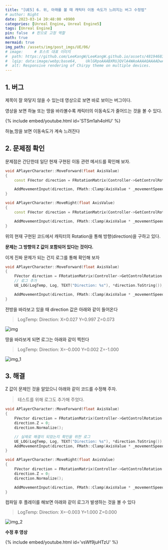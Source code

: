 ```yaml
---
title: "[UE5] 6. 위, 아래를 볼 때 캐릭터 이동 속도가 느려지는 버그 수정법"
# author: Night
date: 2023-03-14 20:48:00 +0900
categories: [Unreal Engine, Unreal Engine5]
tags: [Unreal Engine]
pin: false  # 핀으로 고정 역할
math: true
mermaid: true
img_path: /assets/img/post_imgs/UE/06/
# image:     # 포스트 대표 이미지
#  path: https://github.com/LeeKangW/LeeKangW.github.io/assets/48194683/7e5b8251-2544-4eea-b702-ad59aa404e9e
#  lqip: data:image/webp;base64,    UklGRpoAAABXRUJQVlA4WAoAAAAQAAAADwAABwAAQUxQSDIAAAARL0AmbZurmr57yyIiqE8oiG0bejIYEQTgqiDA9vqnsUSI6H+oAERp2HZ65qP/VIAWAFZQOCBCAAAA8AEAnQEqEAAIAAVAfCWkAALp8sF8rgRgAP7o9FDvMCkMde9PK7euH5M1m6VWoDXf2FkP3BqV0ZYbO6NA/VFIAAAA
#  alt: Responsive rendering of Chirpy theme on multiple devices.
---
```


## 1\. 버그

제목이 잘 와닿지 않을 수 있는데 영상으로 보면 바로 보이는 버그이다.

영상을 보면 하늘 또는 땅을 바라볼수록 캐릭터의 이동속도가 줄어드는 것을 볼 수 있다.

{% include embed/youtube.html id='STSm1ah4oHU' %}

하늘,땅을 보면 이동속도가 계속 느려진다

## 2\. 문제점 확인

문제점은 간단한데 일단 현재 구현된 이동 관련 메서드를 확인해 보자.

```cpp
void APlayerCharacter::MoveForward(float AxisValue)
{
	const FVector direction = FRotationMatrix(Controller->GetControlRotation()).GetUnitAxis(EAxis::X);

	AddMovementInput(direction, FMath::Clamp(AxisValue * _movementSpeed, -1.f * _movementSpeed, 1.f * _movementSpeed));
}

void APlayerCharacter::MoveRight(float AxisValue)
{
	const FVector direction = FRotationMatrix(Controller->GetControlRotation()).GetUnitAxis(EAxis::Y);

	AddMovementInput(direction, FMath::Clamp(AxisValue * _movementSpeed, -1.f * _movementSpeed, 1.f * _movementSpeed));
}
```

위의 현재 구현된 코드에서 캐릭터의 Rotation을 통해 방향(direction)을 구하고 있다.

**문제는 그 방향의 Z 값이 포함되어 있다는 것이다.**

이게 진짜 문제가 되는 건지 로그를 통해 확인해 보자

```cpp
void APlayerCharacter::MoveForward(float AxisValue)
{
	FVector direction = FRotationMatrix(Controller->GetControlRotation()).GetUnitAxis(EAxis::X);
	// 로그 추가
	UE_LOG(LogTemp, Log, TEXT("Direction: %s"), *direction.ToString());

	AddMovementInput(direction, FMath::Clamp(AxisValue * _movementSpeed, -1.f * _movementSpeed, 1.f * _movementSpeed));
}
```

전방을 바라보고 있을 때 direction 값은 아래와 같이 들어온다

> LogTemp: Direction: X=0.027 Y=0.997 Z=0.073

![img](img.png)

땅을 바라보게 되면 로그는 아래와 같이 찍힌다

> LogTemp: Direction: X=-0.000 Y=0.002 Z=-1.000

![img_1](img_1.png)

## 3\. 해결

Z 값이 문제인 것을 알았으니 아래와 같이 코드를 수정해 주자.

> 테스트를 위해 로그도 추가해 주었다.

```cpp
void APlayerCharacter::MoveForward(float AxisValue)
{
	FVector direction = FRotationMatrix(Controller->GetControlRotation()).GetUnitAxis(EAxis::X);
	direction.Z = 0;
	direction.Normalize();

	// 실제로 해결이 되었는지 확인을 위한 로그
	UE_LOG(LogTemp, Log, TEXT("Direction: %s"), *direction.ToString());
	AddMovementInput(direction, FMath::Clamp(AxisValue * _movementSpeed, -1.f * _movementSpeed, 1.f * _movementSpeed));
}

void APlayerCharacter::MoveRight(float AxisValue)
{
	FVector direction = FRotationMatrix(Controller->GetControlRotation()).GetUnitAxis(EAxis::Y);
	direction.Z = 0;
	direction.Normalize();

	AddMovementInput(direction, FMath::Clamp(AxisValue * _movementSpeed, -1.f * _movementSpeed, 1.f * _movementSpeed));
}
```

컴파일 후 플레이를 해보면 아래와 같이 로그가 발생하는 것을 볼 수 있다

> LogTemp: Direction: X=-0.003 Y=1.000 Z=0.000

![img_2](img_2.png)

**수정 후 영상**

{% include embed/youtube.html id='vsWf9juHTzU' %}